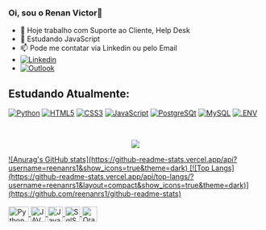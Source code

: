 ### Oi, sou o Renan Victor👋



- 🔭 Hoje trabalho com Suporte ao Cliente, Help Desk
- 🌱 Estudando JavaScript
- 📫 Pode me contatar via Linkedin ou pelo Email
- [![Linkedin](https://img.shields.io/badge/LinkedIn-0077B5?style=for-the-badge&logo=linkedin&logoColor=white)](https://www.linkedin.com/in/renan-victor-3b4883169/)
- [![Outlook](https://img.shields.io/badge/Microsoft_Outlook-0078D4?style=for-the-badge&logo=microsoft-outlook&logoColor=white)](mailto:renan.victor325@outlook.com)

  
## Estudando Atualmente:
[![Python](https://img.shields.io/badge/Python-14354C?style=for-the-badge&logo=python&logoColor=black)]()
[![HTML5](https://img.shields.io/badge/HTML5-E34F26.svg?style=for-the-badge&logo=HTML5&logoColor=black)]()
[![CSS3](https://img.shields.io/badge/CSS3-1572B6.svg?style=for-the-badge&logo=CSS3&logoColor=white)]()
[![JavaScript](https://img.shields.io/badge/JavaScript-F7DF1E?style=for-the-badge&logo=javascript&logoColor=black)]()
[![PostgreSQt](https://img.shields.io/badge/PostgreSQL-4169E1.svg?style=for-the-badge&logo=PostgreSQL&logoColor=black)]()
[![MySQL](https://img.shields.io/badge/MySQL-4479A1.svg?style=for-the-badge&logo=MySQL&logoColor=black)]()
[![.ENV](https://img.shields.io/badge/.ENV-ECD53F.svg?style=for-the-badge&logo=dotenv&logoColor=black)]()


<br>

<p align="center" dir="auto">
    <a href="#">
    <img src="https://github-readme-stats.vercel.app/api/top-langs/?username=reenanrs1k&layout=compact&show_icons=true&theme=dark&hide=PowerShell,Batchfile">
</p>
![Anurag's GitHub stats](https://github-readme-stats.vercel.app/api?username=reenanrs1&show_icons=true&theme=dark)
[![Top Langs](https://github-readme-stats.vercel.app/api/top-langs/?username=reenanrs1&layout=compact&show_icons=true&theme=dark)](https://github.com/reenanrs1/github-readme-stats)

<div style="display: inline_block"><br>
  <img align="center" alt="Python" height="30" width="40" src="https://cdn.jsdelivr.net/gh/devicons/devicon/icons/python/python-original-wordmark.svg">
  <img align="center" alt="JAVA" height="30" widht="40" src="https://cdn.jsdelivr.net/gh/devicons/devicon/icons/java/java-original.svg">
  <img align="center" alt="JavaScript" height="30" widht="40" src="https://cdn.jsdelivr.net/gh/devicons/devicon/icons/javascript/javascript-original.svg">
  <img align="center" alt="SqlServer" height="30" widht="40" src="https://cdn.jsdelivr.net/gh/devicons/devicon/icons/microsoftsqlserver/microsoftsqlserver-plain-wordmark.svg">
  <img align="center" alt="Oracle" height="30" widht="40" src="https://cdn.jsdelivr.net/gh/devicons/devicon/icons/oracle/oracle-original.svg">
</div>
